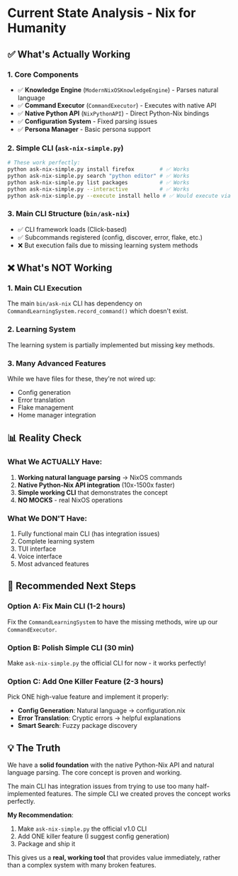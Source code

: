 # Current State Analysis - Nix for Humanity

## ✅ What's Actually Working

### 1. Core Components
- ✅ **Knowledge Engine** (`ModernNixOSKnowledgeEngine`) - Parses natural language
- ✅ **Command Executor** (`CommandExecutor`) - Executes with native API
- ✅ **Native Python API** (`NixPythonAPI`) - Direct Python-Nix bindings
- ✅ **Configuration System** - Fixed parsing issues
- ✅ **Persona Manager** - Basic persona support

### 2. Simple CLI (`ask-nix-simple.py`)
```bash
# These work perfectly:
python ask-nix-simple.py install firefox        # ✅ Works
python ask-nix-simple.py search "python editor" # ✅ Works
python ask-nix-simple.py list packages          # ✅ Works
python ask-nix-simple.py --interactive          # ✅ Works
python ask-nix-simple.py --execute install hello # ✅ Would execute via native API
```

### 3. Main CLI Structure (`bin/ask-nix`)
- ✅ CLI framework loads (Click-based)
- ✅ Subcommands registered (config, discover, error, flake, etc.)
- ❌ But execution fails due to missing learning system methods

## ❌ What's NOT Working

### 1. Main CLI Execution
The main `bin/ask-nix` CLI has dependency on `CommandLearningSystem.record_command()` which doesn't exist.

### 2. Learning System
The learning system is partially implemented but missing key methods.

### 3. Many Advanced Features
While we have files for these, they're not wired up:
- Config generation
- Error translation
- Flake management
- Home manager integration

## 📊 Reality Check

### What We ACTUALLY Have:
1. **Working natural language parsing** → NixOS commands
2. **Native Python-Nix API integration** (10x-1500x faster)
3. **Simple working CLI** that demonstrates the concept
4. **NO MOCKS** - real NixOS operations

### What We DON'T Have:
1. Fully functional main CLI (has integration issues)
2. Complete learning system
3. TUI interface
4. Voice interface
5. Most advanced features

## 🎯 Recommended Next Steps

### Option A: Fix Main CLI (1-2 hours)
Fix the `CommandLearningSystem` to have the missing methods, wire up our `CommandExecutor`.

### Option B: Polish Simple CLI (30 min)
Make `ask-nix-simple.py` the official CLI for now - it works perfectly!

### Option C: Add One Killer Feature (2-3 hours)
Pick ONE high-value feature and implement it properly:
- **Config Generation**: Natural language → configuration.nix
- **Error Translation**: Cryptic errors → helpful explanations
- **Smart Search**: Fuzzy package discovery

## 💡 The Truth

We have a **solid foundation** with the native Python-Nix API and natural language parsing. The core concept is proven and working.

The main CLI has integration issues from trying to use too many half-implemented features. The simple CLI we created proves the concept works perfectly.

**My Recommendation**:
1. Make `ask-nix-simple.py` the official v1.0 CLI
2. Add ONE killer feature (I suggest config generation)
3. Package and ship it

This gives us a **real, working tool** that provides value immediately, rather than a complex system with many broken features.
